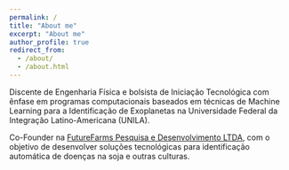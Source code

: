 ```yaml
---
permalink: /
title: "About me"
excerpt: "About me"
author_profile: true
redirect_from: 
  - /about/
  - /about.html
---
```


Discente de Engenharia Física e bolsista de Iniciação Tecnológica com ênfase em programas computacionais baseados em técnicas de Machine Learning para a Identificação de Exoplanetas na Universidade Federal da Integração Latino-Americana (UNILA).

Co-Founder na [FutureFarms Pesquisa e Desenvolvimento LTDA](https://www.linkedin.com/company/65014406), com o objetivo de desenvolver soluções tecnológicas para identificação automática de doenças na soja e outras culturas.
